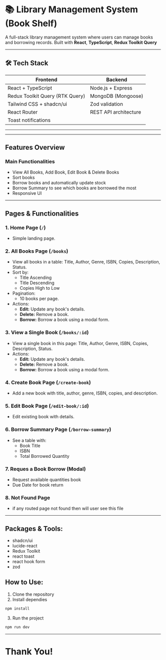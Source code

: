 # 📚 Library Management System (Book Shelf)

A full-stack library management system where users can manage books and borrowing records. Built with **React**, **TypeScript**, **Redux Toolkit Query**

---

## 🛠️ Tech Stack

| Frontend                        | Backend                  |
|----------------------------------|--------------------------|
| React + TypeScript               | Node.js + Express        |
| Redux Toolkit Query (RTK Query)  | MongoDB (Mongoose)       |
| Tailwind CSS + shadcn/ui         | Zod validation           |
| React Router                     | REST API architecture    |
| Toast notifications              |                          |

---

---

## Features Overview

### Main Functionalities
- View All Books, Add Book, Edit Book & Delete Books
- Sort books
- Borrow books and automatically update stock
- Borrow Summary to see which books are borrowed the most
- Responsive UI

---

## Pages & Functionalities

### 1. Home Page (`/`)
- Simple landing page.

### 2. All Books Page (`/books`)
- View all books in a table: Title, Author, Genre, ISBN, Copies, Description, Status.
- Sort by:
  - Title Ascending
  - Title Descending
  - Copies High to Low
- Pagination:
  - 10 books per page.
- Actions:
  - **Edit:** Update any book's details.
  - **Delete:** Remove a book.
  - **Borrow:** Borrow a book using a modal form.

### 3. View a Single Book (`/books/:id`)
- View a single book in this page: Title, Author, Genre, ISBN, Copies, Description, Status.
- Actions:
  - **Edit:** Update any book's details.
  - **Delete:** Remove a book.
  - **Borrow:** Borrow a book using a modal form.

### 4. Create Book Page (`/create-book`)
- Add a new book with title, author, genre, ISBN, copies, and description.

### 5. Edit Book Page (`/edit-book/:id`)
- Edit existing book with details.

### 6. Borrow Summary Page (`/borrow-summary`)
- See a table with:
  - Book Title
  - ISBN
  - Total Borrowed Quantity

### 7. Reques a Book Borrow (Modal)
- Request available quantities book
- Due Date for book return

### 8. Not Found Page
- if any routed page not found then will user see this file

--- 

## Packages & Tools:

- shadcn/ui
- lucide-react
- Redux Toolkit
- react toast
- react hook form
- zod

## How to Use:
1. Clone the repository
2. Install dependies

```bash
npm install
```
3. Run the project

```bash
npm run dev
```
---
# Thank You!

